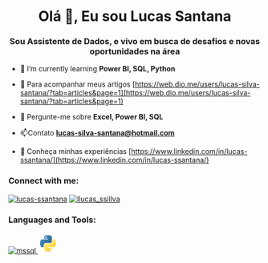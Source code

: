 <h1 align="center">Olá 👋, Eu sou Lucas Santana</h1>
<h3 align="center">Sou Assistente de Dados, e vivo em busca de desafios e novas oportunidades na área</h3>

- 🌱 I’m currently learning **Power BI, SQL, Python**

- 📝 Para acompanhar meus artigos [https://web.dio.me/users/lucas-silva-santana/?tab=articles&page=1](https://web.dio.me/users/lucas-silva-santana/?tab=articles&page=1)

- 💬 Pergunte-me sobre **Excel, Power BI, SQL**

- 📫Contato **lucas-silva-santana@hotmail.com**

- 📄 Conheça minhas experiências [https://www.linkedin.com/in/lucas-ssantana/](https://www.linkedin.com/in/lucas-ssantana/)

<h3 align="left">Connect with me:</h3>
<p align="left">
<a href="https://linkedin.com/in/lucas-ssantana" target="blank"><img align="center" src="https://raw.githubusercontent.com/rahuldkjain/github-profile-readme-generator/master/src/images/icons/Social/linked-in-alt.svg" alt="lucas-ssantana" height="30" width="40" /></a>
<a href="https://instagram.com/llucas_ssillva" target="blank"><img align="center" src="https://raw.githubusercontent.com/rahuldkjain/github-profile-readme-generator/master/src/images/icons/Social/instagram.svg" alt="llucas_ssillva" height="30" width="40" /></a>
</p>

<h3 align="left">Languages and Tools:</h3>
<p align="left"> <a href="https://www.microsoft.com/en-us/sql-server" target="_blank" rel="noreferrer"> <img src="https://www.svgrepo.com/show/303229/microsoft-sql-server-logo.svg" alt="mssql" width="40" height="40"/> </a> 
<a href="https://www.python.org" target="_blank" rel="noreferrer"> <img src="https://raw.githubusercontent.com/devicons/devicon/master/icons/python/python-original.svg" alt="python" width="40" height="40"/> </a> 
 </p>

